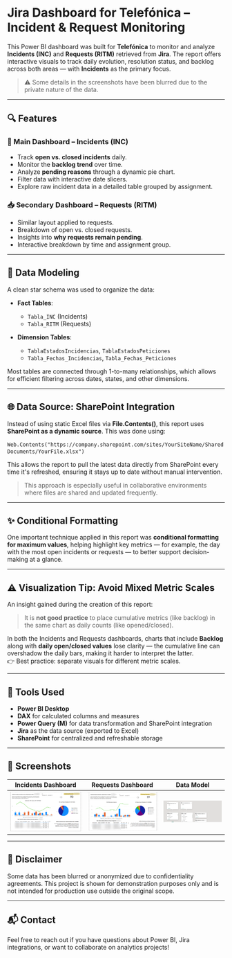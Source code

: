 # Jira Dashboard for Telefónica – Incident & Request Monitoring

This Power BI dashboard was built for **Telefónica** to monitor and analyze **Incidents (INC)** and **Requests (RITM)** retrieved from **Jira**. The report offers interactive visuals to track daily evolution, resolution status, and backlog across both areas — with **Incidents** as the primary focus.

> ⚠️ Some details in the screenshots have been blurred due to the private nature of the data.

---

## 🔍 Features

### 🚨 Main Dashboard – Incidents (INC)
- Track **open vs. closed incidents** daily.
- Monitor the **backlog trend** over time.
- Analyze **pending reasons** through a dynamic pie chart.
- Filter data with interactive date slicers.
- Explore raw incident data in a detailed table grouped by assignment.

### 📥 Secondary Dashboard – Requests (RITM)
- Similar layout applied to requests.
- Breakdown of open vs. closed requests.
- Insights into **why requests remain pending**.
- Interactive breakdown by time and assignment group.

---

## 🧠 Data Modeling

A clean star schema was used to organize the data:

- **Fact Tables**:  
  - `Tabla_INC` (Incidents)  
  - `Tabla_RITM` (Requests)  

- **Dimension Tables**:  
  - `TablaEstadosIncidencias`, `TablaEstadosPeticiones`   
  - `Tabla_Fechas_Incidencias`, `Tabla_Fechas_Peticiones`  

Most tables are connected through 1-to-many relationships, which allows for efficient filtering across dates, states, and other dimensions.

---

## 🌐 Data Source: SharePoint Integration

Instead of using static Excel files via **File.Contents()**, this report uses **SharePoint as a dynamic source**. This was done using:

```powerquery
Web.Contents("https://company.sharepoint.com/sites/YourSiteName/Shared Documents/YourFile.xlsx")
```

This allows the report to pull the latest data directly from SharePoint every time it's refreshed, ensuring it stays up to date without manual intervention.

> This approach is especially useful in collaborative environments where files are shared and updated frequently.

---

## ✨ Conditional Formatting

One important technique applied in this report was **conditional formatting for maximum values**, helping highlight key metrics — for example, the day with the most open incidents or requests — to better support decision-making at a glance.

---

## ⚠️ Visualization Tip: Avoid Mixed Metric Scales

An insight gained during the creation of this report:  
> It is **not good practice** to place cumulative metrics (like backlog) in the same chart as daily counts (like opened/closed).  

In both the Incidents and Requests dashboards, charts that include **Backlog** along with **daily open/closed values** lose clarity — the cumulative line can overshadow the daily bars, making it harder to interpret the latter.  
👉 Best practice: separate visuals for different metric scales.

---

## 🧰 Tools Used

- **Power BI Desktop**
- **DAX** for calculated columns and measures
- **Power Query (M)** for data transformation and SharePoint integration
- **Jira** as the data source (exported to Excel)
- **SharePoint** for centralized and refreshable storage

---

## 📸 Screenshots

| Incidents Dashboard | Requests Dashboard | Data Model |
|---------------------|--------------------|------------|
| ![Incidencias](./incidencias_resueltas.png) | ![Peticiones](./peticiones_resueltas.png) | ![Modelo](./modelo_tablas.png) |

---

## 🔐 Disclaimer

Some data has been blurred or anonymized due to confidentiality agreements. This project is shown for demonstration purposes only and is not intended for production use outside the original scope.

---

## 📬 Contact

Feel free to reach out if you have questions about Power BI, Jira integrations, or want to collaborate on analytics projects!

```
